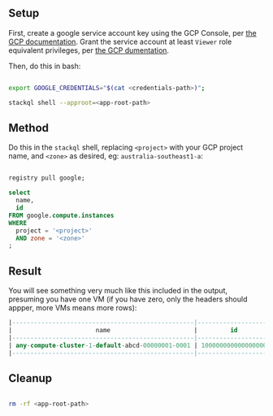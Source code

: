 
## Setup

First, create a google service account key using the GCP Console, per [the GCP documentation](https://cloud.google.com/iam/docs/keys-create-delete).  Grant the service account at least `Viewer` role equivalent privileges, per [the GCP dumentation](https://cloud.google.com/iam/docs/create-service-agents#grant-roles).

Then, do this in bash:

```bash setup stackql-shell credentials-path=cicd/keys/testing/google-ro-credentials.json app-root-path=./test/tmp/.get-google-vms.stackql

export GOOGLE_CREDENTIALS="$(cat <credentials-path>)";

stackql shell --approot=<app-root-path>
```

## Method

Do this in the `stackql` shell, replacing `<project>` with your GCP project name, and `<zone>` as desired, eg: `australia-southeast1-a`:

```sql stackql-shell input required project=stackql-demo zone=australia-southeast1-a

registry pull google;

select 
  name, 
  id 
FROM google.compute.instances 
WHERE 
  project = '<project>' 
  AND zone = '<zone>'
;

```

## Result


You will see something very much like this included in the output, presuming you have one VM (if you have zero, only the headers should appper, more VMs means more rows):

```sql stackql stdout expectation stdout-table-contains-data
|--------------------------------------------------|---------------------|
|                       name                       |         id          |
|--------------------------------------------------|---------------------|
| any-compute-cluster-1-default-abcd-00000001-0001 | 1000000000000000001 |
|--------------------------------------------------|---------------------|
```

<!---  EXPECTATION
google\ provider,\ version\ 'v24.11.00274'\ successfully\ installed
goodbye
-->

<x-expectation style="display: none;">
<stdout-contains-nonempty-table></stdout-contains-nonempty-table>
</x-expectation>

## Cleanup

```bash teardown best-effort app-root-path=./test/tmp/.get-google-vms.stackql

rm -rf <app-root-path>

```
